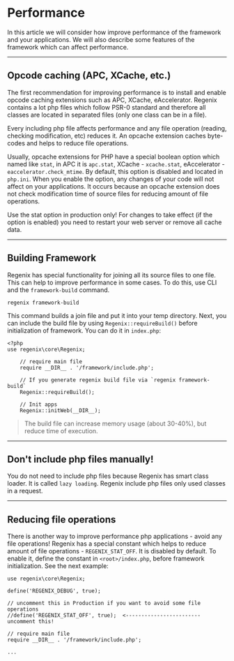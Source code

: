 # Performance

In this article we will consider how improve performance of the framework and
your applications. We will also describe some features of the framework which
can affect performance.

---

## Opcode caching (APC, XCache, etc.)

The first recommendation for improving performance is to install and enable opcode caching
extensions such as APC, XCache, eAccelerator. Regenix contains a lot php files which follow PSR-0
standard and therefore all classes are located in separated files (only one class can be in a file).

Every including php file affects performance and any file operation (reading, checking modification, etc)
reduces it. An opcache extension caches byte-codes and helps to reduce file operations.

Usually, opcache extensions for PHP have a special boolean option which named like `stat`,
in APC it is `apc.stat`, XCache - `xcache.stat`, eAccelerator - `eaccelerator.check_mtime`. By default,
this option is disabled and located in `php.ini`. When you enable the option, any changes of your
code will not affect on your applications. It occurs because an opcache extension does not check modification
time of source files for reducing amount of file operations.

Use the stat option in production only! For changes to take effect (if the option is enabled)
you need to restart your web server or remove all cache data.

---

## Building Framework

Regenix has special functionality for joining all its source files to one file. This can help to
improve performance in some cases. To do this, use CLI and the `framework-build` command.

```
regenix framework-build
```

This command builds a join file and put it into your temp directory. Next, you can include the build file
by using `Regenix::requireBuild()` before initialization of framework. You can do it in `index.php`:

```
<?php
use regenix\core\Regenix;

    // require main file
    require __DIR__ . '/framework/include.php';

    // If you generate regenix build file via `regenix framework-build`
    Regenix::requireBuild();

    // Init apps
    Regenix::initWeb(__DIR__);
```

> The build file can increase memory usage (about 30-40%), but reduce time of execution.

---

## Don't include php files manually!

You do not need to include php files because Regenix has smart class loader.
It is called `lazy loading`. Regenix include php files only used classes in a request.

---

## Reducing file operations

There is another way to improve performance php applications - avoid any file operations! 
Regenix has a special constant which helps to reduce amount of file operations - `REGENIX_STAT_OFF`.
It is disabled by default. To enable it, define the constant in `<root>/index.php`, before framework
initialization. See the next example:

    use regenix\core\Regenix;

    define('REGENIX_DEBUG', true);

    // uncomment this in Production if you want to avoid some file operations
    //define('REGENIX_STAT_OFF', true);  <------------------------ uncomment this!

    // require main file
    require __DIR__ . '/framework/include.php';

    ...
    
